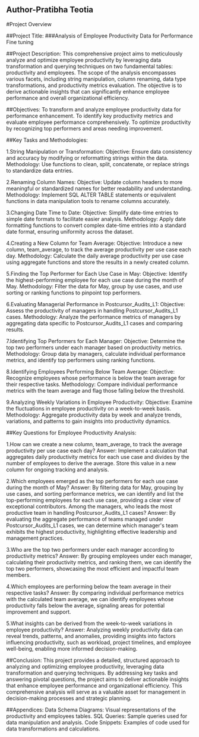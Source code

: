 ## Author-Pratibha Teotia

#Project Overview

##Project Title:
###Analysis of Employee Productivity Data for Performance Fine tuning

##Project Description:
This comprehensive project aims to meticulously analyze and optimize employee productivity by leveraging data transformation and querying techniques on two fundamental tables: productivity and employees. The scope of the analysis encompasses various facets, including string manipulation, column renaming, data type transformations, and productivity metrics evaluation. The objective is to derive actionable insights that can significantly enhance employee performance and overall organizational efficiency.

##Objectives:
To transform and analyze employee productivity data for performance enhancement.
To identify key productivity metrics and evaluate employee performance comprehensively.
To optimize productivity by recognizing top performers and areas needing improvement.

##Key Tasks and Methodologies:

1.String Manipulation or Transformation:
Objective: Ensure data consistency and accuracy by modifying or reformatting strings within the data.
Methodology: Use functions to clean, split, concatenate, or replace strings to standardize data entries.

2.Renaming Column Names:
Objective: Update column headers to more meaningful or standardized names for better readability and understanding.
Methodology: Implement SQL ALTER TABLE statements or equivalent functions in data manipulation tools to rename columns accurately.

3.Changing Date Time to Date:
Objective: Simplify date-time entries to simple date formats to facilitate easier analysis.
Methodology: Apply date formatting functions to convert complex date-time entries into a standard date format, ensuring uniformity across the dataset.

4.Creating a New Column for Team Average:
Objective: Introduce a new column, team_average, to track the average productivity per use case each day.
Methodology: Calculate the daily average productivity per use case using aggregate functions and store the results in a newly created column.

5.Finding the Top Performer for Each Use Case in May:
Objective: Identify the highest-performing employee for each use case during the month of May.
Methodology: Filter the data for May, group by use cases, and use sorting or ranking functions to pinpoint top performers.

6.Evaluating Managerial Performance in Postcursor_Audits_L1:
Objective: Assess the productivity of managers in handling Postcursor_Audits_L1 cases.
Methodology: Analyze the performance metrics of managers by aggregating data specific to Postcursor_Audits_L1 cases and comparing results.

7.Identifying Top Performers for Each Manager:
Objective: Determine the top two performers under each manager based on productivity metrics.
Methodology: Group data by managers, calculate individual performance metrics, and identify top performers using ranking functions.

8.Identifying Employees Performing Below Team Average:
Objective: Recognize employees whose performance is below the team average for their respective tasks.
Methodology: Compare individual performance metrics with the team average and flag those falling below the threshold.

9.Analyzing Weekly Variations in Employee Productivity:
Objective: Examine the fluctuations in employee productivity on a week-to-week basis.
Methodology: Aggregate productivity data by week and analyze trends, variations, and patterns to gain insights into productivity dynamics.



##Key Questions for Employee Productivity Analysis:

1.How can we create a new column, team_average, to track the average productivity per use case each day?
Answer: Implement a calculation that aggregates daily productivity metrics for each use case and divides by the number of employees to derive the average. Store this value in a new column for ongoing tracking and analysis.

2.Which employees emerged as the top performers for each use case during the month of May?
Answer: By filtering data for May, grouping by use cases, and sorting performance metrics, we can identify and list the top-performing employees for each use case, providing a clear view of exceptional contributors.
Among the managers, who leads the most productive team in handling Postcursor_Audits_L1 cases?
Answer: By evaluating the aggregate performance of teams managed under Postcursor_Audits_L1 cases, we can determine which manager's team exhibits the highest productivity, highlighting effective leadership and management practices.

3.Who are the top two performers under each manager according to productivity metrics?
Answer: By grouping employees under each manager, calculating their productivity metrics, and ranking them, we can identify the top two performers, showcasing the most efficient and impactful team members.

4.Which employees are performing below the team average in their respective tasks?
Answer: By comparing individual performance metrics with the calculated team average, we can identify employees whose productivity falls below the average, signaling areas for potential improvement and support.

5.What insights can be derived from the week-to-week variations in employee productivity?
Answer: Analyzing weekly productivity data can reveal trends, patterns, and anomalies, providing insights into factors influencing productivity, such as workload, project timelines, and employee well-being, enabling more informed decision-making.

##Conclusion:
This project provides a detailed, structured approach to analyzing and optimizing employee productivity, leveraging data transformation and querying techniques. By addressing key tasks and answering pivotal questions, the project aims to deliver actionable insights that enhance employee performance and organizational efficiency. This comprehensive analysis will serve as a valuable asset for management in decision-making processes and strategic planning.

##Appendices:
Data Schema Diagrams: Visual representations of the productivity and employees tables.
SQL Queries: Sample queries used for data manipulation and analysis.
Code Snippets: Examples of code used for data transformations and calculations.
